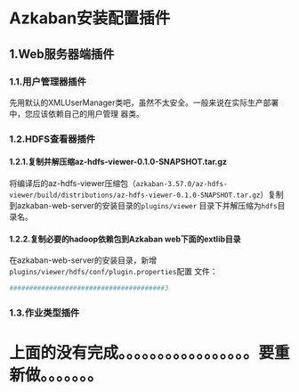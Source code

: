 Azkaban安装配置插件
================================================================================
## 1.Web服务器端插件

### 1.1.用户管理器插件
先用默认的XMLUserManager类吧，虽然不太安全。一般来说在实际生产部署中，您应该依赖自己的用户管理
器类。

### 1.2.HDFS查看器插件

#### 1.2.1.复制并解压缩az-hdfs-viewer-0.1.0-SNAPSHOT.tar.gz
将编译后的az-hdfs-viewer压缩包（`azkaban-3.57.0/az-hdfs-viewer/build/distributions/az-hdfs-viewer-0.1.0-SNAPSHOT.tar.gz`）复制到azkaban-web-server的安装目录的`plugins/viewer`
目录下并解压缩为`hdfs`目录名。

#### 1.2.2.复制必要的hadoop依赖包到Azkaban web下面的extlib目录


在azkaban-web-server的安装目录，新增`plugins/viewer/hdfs/conf/plugin.properties`配置
文件：
```ini
#######################################3
```

### 1.3.作业类型插件


# 上面的没有完成。。。。。。。。。。。。。。。。。要重新做。。。。。。。

